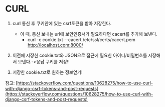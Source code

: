 # CURL 

1. curl 통신 후 쿠키안에 있는 csrf토큰을 받아 저장한다.
   - 이 때, 통신 보내는 url에 보안인증서가 필요하다면 cacert를 추가해 보낸다.
     - curl -c cookie.txt --cacert /etc/ssl/certs/cacert.pem http://localhost.com:8000/ 

2. 이전에 저장한 cookie.txt와 JSON으로 접근에 필요한 아이디/비밀번호를 저장해서 보낸다.->응답 쿠키를 저장!!
3. 저장한 cookie.txt로 원하는 정보얻기!





참고: [https://stackoverflow.com/questions/10628275/how-to-use-curl-with-django-csrf-tokens-and-post-requests](https://stackoverflow.com/questions/10628275/how-to-use-curl-with-django-csrf-tokens-and-post-requests)

